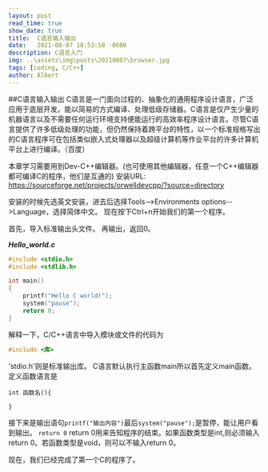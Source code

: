 ```yaml
---
layout: post
read_time: true
show_date: true
title:  C语言输入输出
date:   2021-08-07 18:53:58 -0600
description: C语言入门
img: ..\assets\img\posts\20210807\browser.jpg
tags: [coding, C/C++]
author: Albert
---
```

##C语言输入输出
C语言是一门面向过程的、抽象化的通用程序设计语言，广泛应用于底层开发。能以简易的方式编译、处理低级存储器。C语言是仅产生少量的机器语言以及不需要任何运行环境支持便能运行的高效率程序设计语言。尽管C语言提供了许多低级处理的功能，但仍然保持着跨平台的特性，以一个标准规格写出的C语言程序可在包括类似嵌入式处理器以及超级计算机等作业平台的许多计算机平台上进行编译。（百度）

本章学习需要用到Dev-C++编辑器。(也可使用其他编辑器，任意一个C++编辑器都可编译C的程序，他们是互通的)
安装URL: https://sourceforge.net/projects/orwelldevcpp/?source=directory

安装的时候先选英文安装，进去后选择Tools-->Environments options-->Language，选择简体中文。
现在按下Ctrl+n开始我们的第一个程序。

首先，导入标准输出头文件。
再输出，返回0。

***Hello_world.c***
```C
#include <stdio.h>
#include <stdlib.h>

int main()
{
	printf("Hello C world!");
	system("pause");
	return 0;
}
```
解释一下，C/C++语言中导入模块或文件的代码为
```C
#include <库>
```
'stdio.h'则是标准输出库。 C语言默认执行主函数main所以首先定义main函数。定义函数语言是

`int 函数名(){`

`}`

接下来是输出语句`printf("输出内容")`最后`system("pause");`是暂停，能让用户看到输出。
`return 0` return 0用来告知程序的结束。如果函数类型是int,则必须输入return 0。若函数类型是void，则可以不输入return 0。

现在，我们已经完成了第一个C的程序了。